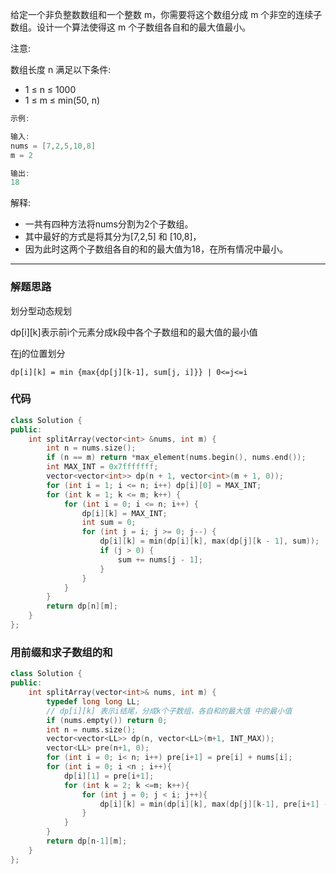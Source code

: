 给定一个非负整数数组和一个整数 m，你需要将这个数组分成 m 个非空的连续子数组。设计一个算法使得这 m 个子数组各自和的最大值最小。

注意:

数组长度 n 满足以下条件:

- 1 ≤ n ≤ 1000
- 1 ≤ m ≤ min(50, n)

```cpp
示例:

输入:
nums = [7,2,5,10,8]
m = 2

输出:
18

```

解释:

- 一共有四种方法将nums分割为2个子数组。
- 其中最好的方式是将其分为[7,2,5] 和 [10,8]，
- 因为此时这两个子数组各自的和的最大值为18，在所有情况中最小。

---

### 解题思路

划分型动态规划

dp[i][k]表示前i个元素分成k段中各个子数组和的最大值的最小值

在j的位置划分

`dp[i][k] = min {max{dp[j][k-1], sum[j, i]}} | 0<=j<=i`

### 代码

```cpp
class Solution {
public:
    int splitArray(vector<int> &nums, int m) {
        int n = nums.size();
        if (n == m) return *max_element(nums.begin(), nums.end());
        int MAX_INT = 0x7fffffff;
        vector<vector<int>> dp(n + 1, vector<int>(m + 1, 0));
        for (int i = 1; i <= n; i++) dp[i][0] = MAX_INT;
        for (int k = 1; k <= m; k++) {
            for (int i = 0; i <= n; i++) {
                dp[i][k] = MAX_INT;
                int sum = 0;
                for (int j = i; j >= 0; j--) {
                    dp[i][k] = min(dp[i][k], max(dp[j][k - 1], sum));
                    if (j > 0) {
                        sum += nums[j - 1];
                    }
                }
            }
        }
        return dp[n][m];
    }
};
```

### 用前缀和求子数组的和

```cpp
class Solution {
public:
    int splitArray(vector<int>& nums, int m) {
        typedef long long LL; 
        // dp[i][k] 表示i结尾，分成k个子数组，各自和的最大值 中的最小值
        if (nums.empty()) return 0;
        int n = nums.size();
        vector<vector<LL>> dp(n, vector<LL>(m+1, INT_MAX));
        vector<LL> pre(n+1, 0);
        for (int i = 0; i< n; i++) pre[i+1] = pre[i] + nums[i];
        for (int i = 0; i <n ; i++){
            dp[i][1] = pre[i+1];
            for (int k = 2; k <=m; k++){
                for (int j = 0; j < i; j++){
                    dp[i][k] = min(dp[i][k], max(dp[j][k-1], pre[i+1] - pre[j +1]));
                }
            }
        }
        return dp[n-1][m];
    }
};
```
